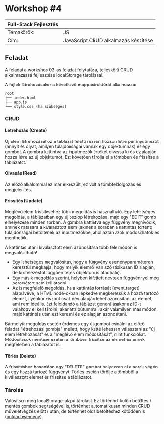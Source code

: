 # Workshop #4

| Full-Stack Fejlesztés | |
|-----|---|
| Témakörök: | JS |
| Cím: | JavaScript CRUD alkalmazás készítése |

## Feladat

A feladat a workshop 03-as feladat folytatása, teljeskörű CRUD alkalmazássá fejlesztése localStorage tárolással.

A fájlok létrehozásakor a következő mappastruktúrát alkalmazza:

    root
    ├── index.html
    ├── app.js
    └── style.css (ha szükséges)

### CRUD

#### Létrehozás (Create)

Új elem létrehozásához a táblázat feletti részen hozzon létre pár inputmezőt (annyit és olyat, amilyen tulajdonságai vannak egy objektumnak) és egy gombot. A gombra kattintva az inputmezők értékét olvassa ki és ez alapján hozza létre az új objektumot. Ezt követően tárolja el a tömbben és frissítse a táblázatot.

#### Olvasás (Read)

Az előző alkalommal ez már elkészült, ez volt a tömbfeldolgozás és megjelenítés.

#### Frissítés (Update)

Meglévő elem frissítéséhez több megoldás is használható. Egy lehetséges megoldás, a táblázatban egy új oszlop létrehozása, majd egy "EDIT" gomb elhelyezése minden sorban. A gombra kattintva egy függvény meghívódik, aminek hatására a kiválasztott elem (akinek a sorában a kattintás történt) tulajdonságai betöltenek az inputmezőkbe, ahol aztán azok módosíthatók és menthetők.

A kattintás utáni kiválasztott elem azonosítása több féle módon is megvalósítható!

- Egy lehetséges megvalósítás, hogy a függvény eseményparaméteren keresztül megkapja, hogy melyik elemről van szó (tipikusan ID alapján, de kivitelezéstől függően teljes objektum is átadható).
- Egy másik megoldás szerint, helyben kifejtett névtelen függvénnyel még paramétert sem kell átadni.
- Az is megfelelő megoldás, ha a kattintás forrását (event.target) alapulvéve, a HTML node-okban lépkedve megkeressük a hozzá tartozó elemet, ilyenkor viszont csak név alapján lehet azonosítani az elemet, ami nem ideális. Ezt feloldandó a táblázat generálásakor az ID-t valahogy el kell tárolni, akár attribútummal, akár valamilyen más módon, majd kattintás után ezt keresni és ez alapján azonosítani.

Bármelyik megoldás esetén érdemes egy új gombot csinálni az előző feladat "létrehozási gombja" mellett, hogy ketté lehessen választani az "új elem létrehozását" és a "meglévő elem módosítását", mint funkciókat. Módosítások mentése esetén a tömbben frissítse az elemet és ennek megfelelően a táblázatot is.

#### Törlés (Delete)

A frissítéshez hasonlóan egy "DELETE" gombot helyezzen el a sorok végén és egy hozzá tartozó függvényt. Törlés esetén törölje a tömbből a kiválasztott elemet és frissítse a táblázatot.

### Tárolás

Valósítson meg localStorage-alapú tárolást. Ez történhet külön betöltés / mentés gombok segítségével is, történhet automatikusan minden CRUD műveletvégzés előtt / után, de történhet oldalbetöltéshez kötődően is ([onload esemény](https://www.w3schools.com/jsreF/event_onload.asp)).
